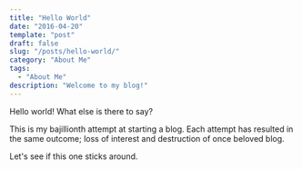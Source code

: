 ```yaml
---
title: "Hello World"
date: "2016-04-20"
template: "post"
draft: false
slug: "/posts/hello-world/"
category: "About Me"
tags:
  - "About Me"
description: "Welcome to my blog!"
---
```


Hello world! What else is there to say?

This is my bajillionth attempt at starting a blog. Each attempt has resulted in the same outcome; loss of interest and destruction of once beloved blog.

Let's see if this one sticks around.
